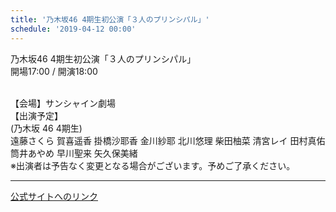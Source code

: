 ```yaml
---
title: '乃木坂46 4期生初公演「３人のプリンシパル」'
schedule: '2019-04-12 00:00'
---
```


<div id="detailBody"> <p>  乃木坂46 4期生初公演「３人のプリンシパル」  <br/>  開場17:00 / 開演18:00 </p> <p>  <br/>  【会場】サンシャイン劇場  <br/>  【出演予定】  <br/>  (乃木坂 46 4期生)  <br/>  遠藤さくら 賀喜遥香 掛橋沙耶香 金川紗耶 北川悠理 柴田柚菜 清宮レイ 田村真佑 筒井あやめ 早川聖来 矢久保美緒  <br/>  ※出演者は予告なく変更となる場合がございます。予めご了承ください。 </p></div>

---
[公式サイトへのリンク]('http://www.nogizaka46.com/schedule/2019/04/049724.php?member=mio-yakubo&category=&monthly=201904')
